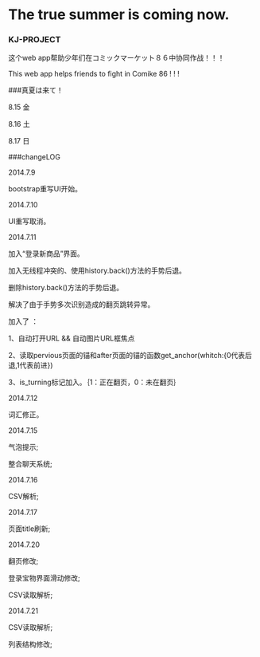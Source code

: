 The true summer is coming now.
==========

### KJ-PROJECT


这个web app帮助少年们在コミックマーケット８６中协同作战！！！

This web app helps friends to fight in Comike 86 ! ! !

###真夏は来て！

8.15 金

8.16 土

8.17 日


###changeLOG

2014.7.9

bootstrap重写UI开始。

2014.7.10

UI重写取消。

2014.7.11

加入“登录新商品”界面。

加入无线程冲突的、使用history.back()方法的手势后退。

删除history.back()方法的手势后退。

解决了由于手势多次识别造成的翻页跳转异常。

加入了 ：

1、自动打开URL && 自动图片URL框焦点

2、读取pervious页面的锚和after页面的锚的函数get_anchor(whitch:{0代表后退,1代表前进})

3、is_turning标记加入。｛1：正在翻页，0：未在翻页｝

2014.7.12

词汇修正。

2014.7.15

气泡提示;

整合聊天系统;

2014.7.16

CSV解析;

2014.7.17

页面title刷新;

2014.7.20

翻页修改;

登录宝物界面滑动修改;

CSV读取解析;

2014.7.21

CSV读取解析;

列表结构修改;


